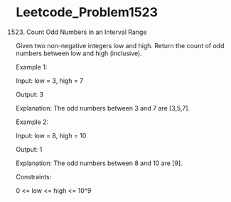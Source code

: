 # Leetcode_Problem1523



1523. Count Odd Numbers in an Interval Range



Given two non-negative integers low and high. Return the count of odd numbers between low and high (inclusive).


 

Example 1:



Input: low = 3, high = 7



Output: 3




Explanation: The odd numbers between 3 and 7 are [3,5,7].




Example 2:





Input: low = 8, high = 10




Output: 1





Explanation: The odd numbers between 8 and 10 are [9].
 


Constraints:



0 <= low <= high <= 10^9





